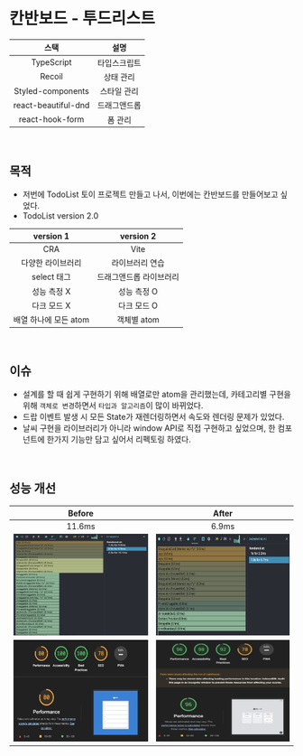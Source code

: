 # 칸반보드 - 투드리스트

|        스택         |     설명     |
| :-----------------: | :----------: |
|     TypeScript      | 타입스크립트 |
|       Recoil        |  상태 관리   |
|  Styled-components  | 스타일 관리  |
| react-beautiful-dnd | 드래그앤드롭 |
|   react-hook-form   |   폼 관리    |

<br>

## 목적

- 저번에 TodoList 토이 프로젝트 만들고 나서, 이번에는 칸반보드를 만들어보고 싶었다.
- TodoList version 2.0

|       version 1       |        version 2        |
| :-------------------: | :---------------------: |
|          CRA          |          Vite           |
|   다양한 라이브러리   |     라이브러리 연습     |
|      select 태그      | 드래그앤드롭 라이브러리 |
|      성능 측정 X      |       성능 측정 O       |
|      다크 모드 X      |       다크 모드 O       |
| 배열 하나에 모든 atom |       객체별 atom       |

<br>

## 이슈

- 설계를 할 때 쉽게 구현하기 위해 배열로만 atom을 관리했는데, 카테고리별 구현을 위해 `객체로 변경`하면서 `타입과 알고리즘`이 많이 바뀌었다.
- 드랍 이벤트 발생 시 모든 State가 재렌더링하면서 속도와 렌더링 문제가 있었다.
- 날씨 구현을 라이브러리가 아니라 window API로 직접 구현하고 싶었으며, 한 컴포넌트에 한가지 기능만 담고 싶어서 리펙토링 하였다.

<br>

## 성능 개선

|                          Before                          |                          After                           |
| :------------------------------------------------------: | :------------------------------------------------------: |
|                          11.6ms                          |                          6.9ms                           |
| <img src="images/issue1.png" width="300" height="180" /> | <img src="images/issue2.png" width="300" height="180" /> |
| <img src="images/issue3.png" width="300" height="180" /> | <img src="images/issue4.png" width="300" height="180" /> |
